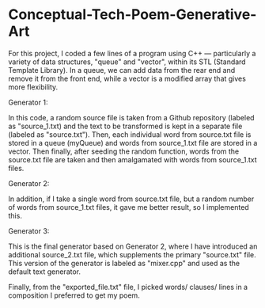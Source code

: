 # Conceptual-Tech-Poem-Generative-Art


For this project, I coded a few lines of a program using C++ — particularly a variety of data structures, "queue" and "vector", within its STL (Standard Template Library). In a queue, we can add data from the rear end and remove it from the front end, while a vector is a modified array that gives more flexibility. 


Generator 1: 

In this code, a random source file is taken from a Github repository (labeled as "source_1.txt) and the text to be transformed is kept in a separate file (labeled as "source.txt"). Then, each individual word from source.txt file is stored in a queue (myQueue) and words from source_1.txt file are stored in a vector. Then finally, after seeding the random function, words from the source.txt file are taken and then amalgamated with words from source_1.txt files. 


Generator 2: 

In addition, if I take a single word from source.txt file, but a random number of words from source_1.txt files, it gave me better result, so I implemented this. 


Generator 3: 

This is the final generator based on Generator 2, where I have introduced an additional source_2.txt file, which supplements the primary "source.txt" file. This version of the generator is labeled as "mixer.cpp" and used as the default text generator. 


Finally, from the "exported_file.txt" file, I picked words/ clauses/ lines in a composition I preferred to get my poem.
